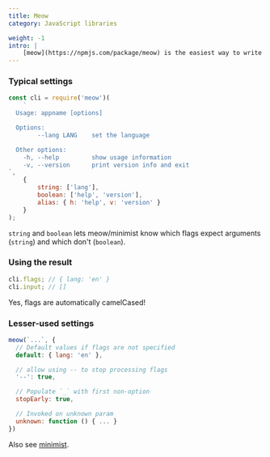 ```yaml
---
title: Meow
category: JavaScript libraries

weight: -1
intro: |
    [meow](https://npmjs.com/package/meow) is the easiest way to write command line apps for Node.js.
---
```


### Typical settings

```js
const cli = require('meow')(
    `
  Usage: appname [options]

  Options:
        --lang LANG    set the language

  Other options:
    -h, --help         show usage information
    -v, --version      print version info and exit
`,
    {
        string: ['lang'],
        boolean: ['help', 'version'],
        alias: { h: 'help', v: 'version' }
    }
);
```

`string` and `boolean` lets meow/minimist know which flags expect arguments (`string`) and which don't (`boolean`).

### Using the result

```js
cli.flags; // { lang: 'en' }
cli.input; // []
```

Yes, flags are automatically camelCased!

### Lesser-used settings

```js
meow(`...`, {
  // Default values if flags are not specified
  default: { lang: 'en' },

  // allow using -- to stop processing flags
  '--': true,

  // Populate `_` with first non-option
  stopEarly: true,

  // Invoked on unknown param
  unknown: function () { ... }
})
```

Also see [minimist](minimist.html).
